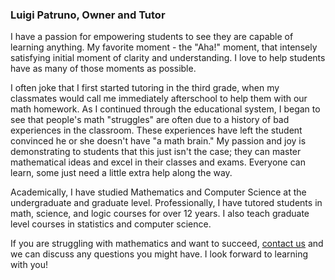 ### Luigi Patruno, Owner and Tutor

I have a passion for empowering students to see they are capable of learning anything. My favorite moment - the "Aha!" moment, that intensely satisfying initial moment of clarity and understanding. I love to help students have as many of those moments as possible.

I often joke that I first started tutoring in the third grade, when my classmates would call me immediately afterschool to help them with our math homework. As I continued through the educational system, I began to see that people's math "struggles" are often due to a history of bad experiences in the classroom. These experiences have left the student convinced he or she doesn't have "a math brain." My passion and joy is demonstrating to students that this just isn't the case; they can master mathematical ideas and excel in their classes and exams. Everyone can learn, some just need a little extra help along the way.

Academically, I have studied Mathematics and Computer Science at the undergraduate and graduate level. Professionally, I have tutored students in  math, science, and logic courses for over 12 years. I also teach graduate level courses in statistics and computer science.

If you are struggling with mathematics and want to succeed, <a href="contact">contact us</a> and we can discuss any questions you might have. I look forward to learning with you!
